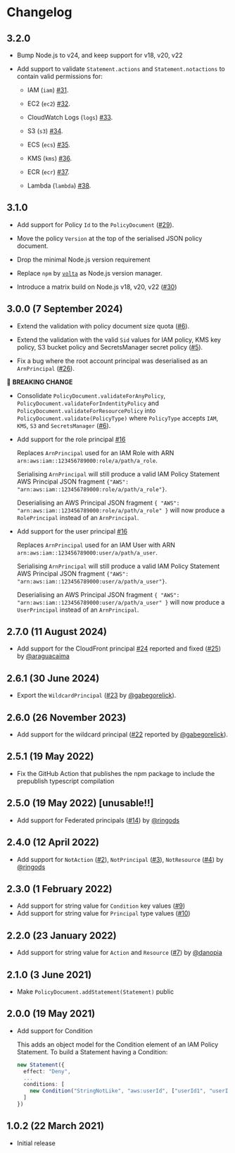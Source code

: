 # Changelog

## 3.2.0

* Bump Node.js to v24, and keep support for v18, v20, v22

* Add support to validate `Statement.actions` and `Statement.notactions` to contain valid permissions for:

  * IAM (`iam`) [#31](https://github.com/thinkinglabs/aws-iam-policy/issues/31).

  * EC2 (`ec2`) [#32](https://github.com/thinkinglabs/aws-iam-policy/issues/32).
  
  * CloudWatch Logs (`logs`) [#33](https://github.com/thinkinglabs/aws-iam-policy/issues/33).

  * S3 (`s3`) [#34](https://github.com/thinkinglabs/aws-iam-policy/issues/34).

  * ECS (`ecs`) [#35](https://github.com/thinkinglabs/aws-iam-policy/issues/35).

  * KMS (`kms`) [#36](https://github.com/thinkinglabs/aws-iam-policy/issues/36).

  * ECR (`ecr`) [#37](https://github.com/thinkinglabs/aws-iam-policy/issues/37).

  * Lambda (`lambda`) [#38](https://github.com/thinkinglabs/aws-iam-policy/issues/38).

## 3.1.0

* Add support for Policy `Id` to the `PolicyDocument` ([#29](https://github.com/thinkinglabs/aws-iam-policy/issues/29)).

* Move the policy `Version` at the top of the serialised JSON policy document.

* Drop the minimal Node.js version requirement

* Replace `npm` by [`volta`](https://volta.sh/) as Node.js version manager.

* Introduce a matrix build on Node.js v18, v20, v22 ([#30](https://github.com/thinkinglabs/aws-iam-policy/issues/30))

## 3.0.0 (7 September 2024)

* Extend the validation with policy document size quota ([#6](https://github.com/thinkinglabs/aws-iam-policy/issues/6)).

* Extend the validation with the valid `Sid` values for IAM policy, KMS key policy, S3 bucket policy and SecretsManager secret policy ([#5](https://github.com/thinkinglabs/aws-iam-policy/issues/5)).

* Fix a bug where the root account principal was deserialised as an `ArnPrincipal` ([#26](https://github.com/thinkinglabs/aws-iam-policy/issues/26)).

:rotating_light: **BREAKING CHANGE**

* Consolidate `PolicyDocument.validateForAnyPolicy`, `PolicyDocument.validateForIndentityPolicy` and `PolicyDocument.validateForResourcePolicy` into `PolicyDocument.validate(PolicyType)` where `PolicyType` accepts `IAM`, `KMS`, `S3` and `SecretsManager` ([#6](https://github.com/thinkinglabs/aws-iam-policy/issues/6)).

* Add support for the role principal [#16](https://github.com/thinkinglabs/aws-iam-policy/issues/16)

  Replaces `ArnPrincipal` used for an IAM Role with ARN `arn:aws:iam::123456789000:role/a/path/a_role`.

  Serialising `ArnPrincipal` will still produce a valid IAM Policy Statement AWS Principal JSON fragment `{"AWS": "arn:aws:iam::123456789000:role/a/path/a_role"}`.

  Deserialising an AWS Principal JSON fragment `{ "AWS": "arn:aws:iam::123456789000:role/a/path/a_role" }` will now produce a `RolePrincipal` instead of an `ArnPrincipal`.

* Add support for the user principal [#16](https://github.com/thinkinglabs/aws-iam-policy/issues/16)

  Replaces `ArnPrincipal` used for an IAM User with ARN `arn:aws:iam::123456789000:user/a/path/a_user`.

  Serialising `ArnPrincipal` will still produce a valid IAM Policy Statement AWS Principal JSON fragment `{"AWS": "arn:aws:iam::123456789000:user/a/path/a_user"}`.

  Deserialising an AWS Principal JSON fragment `{ "AWS": "arn:aws:iam::123456789000:user/a/path/a_user" }` will now produce a `UserPrincipal` instead of an `ArnPrincipal`.

## 2.7.0 (11 August 2024)

* Add support for the CloudFront principal [#24](https://github.com/thinkinglabs/aws-iam-policy/issues/36) reported and fixed ([#25](https://github.com/thinkinglabs/aws-iam-policy/pull/25)) by [@araguacaima](https://github.com/araguacaima)

## 2.6.1 (30 June 2024)

* Export the `WildcardPrincipal` ([#23](https://github.com/thinkinglabs/aws-iam-policy/pull/23) by [@gabegorelick](https://github.com/gabegorelick)).

## 2.6.0 (26 November 2023)

* Add support for the wildcard principal ([#22](https://github.com/thinkinglabs/aws-iam-policy/issues/22) reported by [@gabegorelick](https://github.com/gabegorelick)).

## 2.5.1 (19 May 2022)

* Fix the GitHub Action that publishes the npm package to include the prepublish typescript compilation

## 2.5.0 (19 May 2022) [unusable!!]

* Add support for Federated principals ([#14](https://github.com/thinkinglabs/aws-iam-policy/issues/14)) by [@ringods](https://github.com/ringods)

## 2.4.0 (12 April 2022)

* Add support for `NotAction` ([#2](https://github.com/thinkinglabs/aws-iam-policy/issues/2)), `NotPrincipal` ([#3](https://github.com/thinkinglabs/aws-iam-policy/issues/3)), `NotResource` ([#4](https://github.com/thinkinglabs/aws-iam-policy/issues/4)) by [@ringods](https://github.com/ringods)

## 2.3.0 (1 February 2022)

* Add support for string value for `Condition` key values ([#9](https://github.com/thinkinglabs/aws-iam-policy/issues/9))
* Add support for string value for `Principal` type values ([#10](https://github.com/thinkinglabs/aws-iam-policy/issues/10))

## 2.2.0 (23 January 2022)

* Add support for string value for `Action` and `Resource` ([#7](https://github.com/thinkinglabs/aws-iam-policy/issues/7)) by [@danopia](https://github.com/danopia)

## 2.1.0 (3 June 2021)

* Make `PolicyDocument.addStatement(Statement)` public

## 2.0.0 (19 May 2021)

* Add support for Condition

  This adds an object model for the Condition element of an IAM Policy
  Statement. To build a Statement having a Condition:

  ```typescript
  new Statement({
    effect: "Deny",
    ...
    conditions: [
      new Condition("StringNotLike", "aws:userId", ["userId1", "userId2", ...]),
    ]
  })
  ```

## 1.0.2 (22 March 2021)

* Initial release
